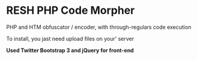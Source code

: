 <h1>RESH PHP Code Morpher</h1>

PHP and HTM obfuscator / encoder, with through-regulars code execution

To install, you jast need upload files on your' server

<b>Used Twitter Bootstrap 3 and jQuery for front-end</b>
